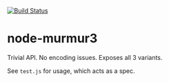 [![Build Status](https://travis-ci.org/pcarrier/node-murmur3.png?branch=master)](https://travis-ci.org/pcarrier/node-murmur3)

# node-murmur3

Trivial API. No encoding issues. Exposes all 3 variants.

See `test.js` for usage, which acts as a spec.
